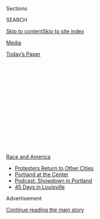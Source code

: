 <div id="app">

<div>

<div>

<div>

<div class="NYTAppHideMasthead css-1q2w90k e1suatyy0">

<div class="section css-ui9rw0 e1suatyy2">

<div class="css-eph4ug er09x8g0">

<div class="css-6n7j50">

</div>

<span class="css-1dv1kvn">Sections</span>

<div class="css-10488qs">

<span class="css-1dv1kvn">SEARCH</span>

</div>

[Skip to content](#site-content)[Skip to site
index](#site-index)

</div>

<div id="masthead-section-label" class="css-1wr3we4 eaxe0e00">

[Media](https://www.nytimes3xbfgragh.onion/section/business/media)

</div>

<div class="css-10698na e1huz5gh0">

</div>

</div>

<div id="masthead-bar-one" class="section hasLinks css-15hmgas e1csuq9d3">

<div class="css-uqyvli e1csuq9d0">

</div>

<div class="css-1uqjmks e1csuq9d1">

</div>

<div class="css-9e9ivx">

[](https://myaccount.nytimes3xbfgragh.onion/auth/login?response_type=cookie&client_id=vi)

</div>

<div class="css-1bvtpon e1csuq9d2">

[Today’s
Paper](https://www.nytimes3xbfgragh.onion/section/todayspaper)

</div>

</div>

</div>

</div>

<div data-aria-hidden="false">

<div id="site-content" data-role="main">

<div>

<div class="css-1aor85t" style="opacity:0.000000001;z-index:-1;visibility:hidden">

<div class="css-1hqnpie">

<div class="css-epjblv">

<span class="css-17xtcya">[Media](/section/business/media)</span><span class="css-x15j1o">|</span><span class="css-fwqvlz">Refinery29
Editor Resigns After Former Employees Describe ‘Toxic
Culture’</span>

</div>

<div class="css-k008qs">

<div class="css-1iwv8en">

<span class="css-18z7m18"></span>

<div>

</div>

</div>

<span class="css-1n6z4y">https://nyti.ms/3dLNNK7</span>

<div class="css-1705lsu">

<div class="css-4xjgmj">

<div class="css-4skfbu" data-role="toolbar" data-aria-label="Social Media Share buttons, Save button, and Comments Panel with current comment count" data-testid="share-tools">

  - 
  - 
  - 
  - 
    
    <div class="css-6n7j50">
    
    </div>

  - 

</div>

</div>

</div>

</div>

</div>

</div>

<div id="NYT_TOP_BANNER_REGION" class="css-13pd83m">

<div>

<div id="styln-prism-menu-1590763508878" class="section interactive-content interactive-size-medium css-1edisqu">

<div class="css-17ih8de interactive-body">

<div id="scroll-container" class="css-1gj85ro">

[<span class="styln-title-wrap"><span class="css-1pje3qr">Race
and</span><span class="css-1pje3qr">
America</span></span>](https://www.nytimes3xbfgragh.onion/news-event/george-floyd-protests-minneapolis-new-york-los-angeles?action=click&pgtype=Article&state=default&region=TOP_BANNER&context=storylines_menu)

  - [Protesters Return to Other
    Cities](https://www.nytimes3xbfgragh.onion/2020/07/26/us/protests-portland-seattle-trump.html?action=click&pgtype=Article&state=default&region=TOP_BANNER&context=storylines_menu)
  - [Portland at the
    Center](https://www.nytimes3xbfgragh.onion/2020/07/24/us/portland-oregon-protests-white-race.html?action=click&pgtype=Article&state=default&region=TOP_BANNER&context=storylines_menu)
  - [Podcast: Showdown in
    Portland](https://www.nytimes3xbfgragh.onion/2020/07/23/podcasts/the-daily/portland-protests.html?action=click&pgtype=Article&state=default&region=TOP_BANNER&context=storylines_menu)
  - [45 Days in
    Louisville](https://www.nytimes3xbfgragh.onion/interactive/2020/07/16/us/black-lives-matter-protests-louisville-breonna-taylor.html?action=click&pgtype=Article&state=default&region=TOP_BANNER&context=storylines_menu)

</div>

</div>

</div>

</div>

</div>

<div id="top-wrapper" class="css-1sy8kpn">

<div id="top-slug" class="css-l9onyx">

Advertisement

</div>

[Continue reading the main
story](#after-top)

<div class="ad top-wrapper" style="text-align:center;height:100%;display:block;min-height:250px">

<div id="top" class="place-ad" data-position="top" data-size-key="top">

</div>

</div>

<div id="after-top">

</div>

</div>

<div>

<div id="sponsor-wrapper" class="css-1hyfx7x">

<div id="sponsor-slug" class="css-19vbshk">

Supported by

</div>

[Continue reading the main
story](#after-sponsor)

<div id="sponsor" class="ad sponsor-wrapper" style="text-align:center;height:100%;display:block">

</div>

<div id="after-sponsor">

</div>

</div>

<div class="css-186x18t">

</div>

<div class="css-1vkm6nb ehdk2mb0">

# Refinery29 Editor Resigns After Former Employees Describe ‘Toxic Culture’

</div>

The editor, Christene Barberich, said she had decided to leave after
reading accounts by black women and other women of color who said they
had faced discrimination at the company.

<div class="css-79elbk" data-testid="photoviewer-wrapper">

<div class="css-z3e15g" data-testid="photoviewer-wrapper-hidden">

</div>

<div class="css-1a48zt4 ehw59r15" data-testid="photoviewer-children">

![<span class="css-16f3y1r e13ogyst0" data-aria-hidden="true">Christene
Barberich, a co-founder of Refinery29, at a New York Fashion Week event
in
February.</span><span class="css-cnj6d5 e1z0qqy90" itemprop="copyrightHolder"><span class="css-1ly73wi e1tej78p0">Credit...</span><span><span>Aurora
Rose/Patrick
McMullan</span></span></span>](https://static01.graylady3jvrrxbe.onion/images/2020/06/08/business/08Unrest-Refinery/08Unrest-Refinery-articleLarge.jpg?quality=75&auto=webp&disable=upscale)

</div>

</div>

<div class="css-18e8msd">

<div class="css-vp77d3 epjyd6m0">

<div class="css-1baulvz">

By [<span class="css-1baulvz last-byline" itemprop="name">Katie
Robertson</span>](https://www.nytimes3xbfgragh.onion/by/katie-robertson)

</div>

</div>

  - 
    
    <div class="css-ld3wwf e16638kd2">
    
    June 8,
    2020
    
    </div>

  - 
    
    <div class="css-4xjgmj">
    
    <div class="css-d8bdto" data-role="toolbar" data-aria-label="Social Media Share buttons, Save button, and Comments Panel with current comment count" data-testid="share-tools">
    
      - 
      - 
      - 
      - 
        
        <div class="css-6n7j50">
        
        </div>
    
      - 
    
    </div>
    
    </div>

</div>

</div>

<div class="section meteredContent css-1r7ky0e" name="articleBody" itemprop="articleBody">

<div class="css-1fanzo5 StoryBodyCompanionColumn">

<div class="css-53u6y8">

The women’s lifestyle publication
[Refinery29](https://www.nytimes3xbfgragh.onion/2019/10/02/business/vice-media-refinery29.html)
is the latest media organization to undergo a change in leadership
during the cultural reckoning that has accompanied the widespread
protests against racism and police violence.

Christene Barberich, the top editor and a co-founder of the 15-year-old
site, said on Monday that she would step down after a number of former
Refinery29 employees came forward on social media in recent days to
describe discrimination they experienced while working at the company.

“I’ve read and taken in the raw and personal accounts of Black women and
women of color regarding their experiences inside our company at
Refinery29,” Ms. Barberich wrote in a
[post](https://www.instagram.com/p/CBLToSInUcb/) on Instagram. “And,
what’s clear from these experiences, is that R29 has to change. We have
to do better, and that starts with making room. And, so I will be
stepping aside in my role at R29 to help diversify our leadership in
editorial and ensure this brand and the people it touches can spark a
new defining chapter.”

Ms. Barberich, 51, will step down from her job immediately but will stay
on as an adviser until the fall, according to two people with knowledge
of the matter. Ms. Barberich did not reply to a request for comment.

</div>

</div>

<div class="css-1fanzo5 StoryBodyCompanionColumn">

<div class="css-53u6y8">

The writer Ashley C. Ford was one of the former employees who described
her experience [on
Twitter](https://twitter.com/iSmashFizzle/status/1268334753608065026).
“I worked at Refinery29 for less than nine months due to a toxic
company culture where white women’s egos ruled the near nonexistent
editorial processes,” she wrote. “One of the founders consistently
confused myself and one our full-time front desk associates & pay
disparity was atrocious.”

A former Refinery29 senior editor, Ashley Alese Edwards, who now works
at Google, [wrote on
Twitter](https://twitter.com/AshleyAlese/status/1269769432513077250?s=20)
that the concerns she raised were routinely ignored and that her job
title did not reflect her experience or duties at the company.

“I’m happy to see this,” Ms. Edwards said after Ms. Barberich’s
departure. “It’s a step in the right direction. I hope this sparks
conversation and change in other newsrooms as well, because this is not
an issue unique to just Refinery29.”

There has been [a
reckoning](https://www.nytimes3xbfgragh.onion/2020/06/07/business/media/new-york-times-washington-post-protests.html)
at media organizations as hundreds of thousands of demonstrators in the
United States and abroad have joined the protests prompted by the
killing of George Floyd, a black man who died last month in Minneapolis
after a white police officer handcuffed him and pinned him to the ground
with his knee.

The editorial page editor of The New York Times, James Bennet, [resigned
on
Sunday](https://www.nytimes3xbfgragh.onion/2020/06/07/business/media/james-bennet-resigns-nytimes-op-ed.html)
after Times staff members and readers objected to the publication of an
essay by a United States senator calling for the military to quell
protests in American cities.

</div>

</div>

<div class="css-1fanzo5 StoryBodyCompanionColumn">

<div class="css-53u6y8">

The top editor of The Philadelphia Inquirer, Stan Wischnowski, [resigned
on
Saturday](https://www.nytimes3xbfgragh.onion/2020/06/06/business/media/editor-philadephia-inquirer-resigns.html)
after dozens of staff members walked out in response to an Inquirer
article with the headline “Buildings Matter, Too,” a reference to the
slogan “Black Lives Matter,” a rallying cry for civil rights activists.

Vice Media acquired Refinery29 and its ancillary businesses in October
in a deal valued at about $400 million. Vice Media’s chief executive,
Nancy Dubuc, said in an email Monday to the staffs of Vice and
Refinery29 that the company would overhaul its hiring and retention
practices to “ensure equal opportunity and an inclusive culture.”

Ms. Dubuc added that Ms. Barberich’s move was “an acceleration of a
conversation Christene and I have been having since Vice’s acquisition
of R29 and she asked that we make the change immediately over the past
few days.”

The Refinery29 Union, part of the Writers Guild of America, East, said
in a statement that it supported the departure of Ms. Barberich. “Our
list of demands is long,” it added, “and we’re working with management
to also address the systemic issues that hinder and hurt our past and
present employees.”

</div>

</div>

</div>

<div>

</div>

<div>

</div>

<div>

</div>

<div>

<div id="bottom-wrapper" class="css-1ede5it">

<div id="bottom-slug" class="css-l9onyx">

Advertisement

</div>

[Continue reading the main
story](#after-bottom)

<div id="bottom" class="ad bottom-wrapper" style="text-align:center;height:100%;display:block;min-height:90px">

</div>

<div id="after-bottom">

</div>

</div>

</div>

</div>

</div>

## Site Index

<div>

</div>

## Site Information Navigation

  - [© <span>2020</span> <span>The New York Times
    Company</span>](https://help.nytimes3xbfgragh.onion/hc/en-us/articles/115014792127-Copyright-notice)

<!-- end list -->

  - [NYTCo](https://www.nytco.com/)
  - [Contact
    Us](https://help.nytimes3xbfgragh.onion/hc/en-us/articles/115015385887-Contact-Us)
  - [Work with us](https://www.nytco.com/careers/)
  - [Advertise](https://nytmediakit.com/)
  - [T Brand Studio](http://www.tbrandstudio.com/)
  - [Your Ad
    Choices](https://www.nytimes3xbfgragh.onion/privacy/cookie-policy#how-do-i-manage-trackers)
  - [Privacy](https://www.nytimes3xbfgragh.onion/privacy)
  - [Terms of
    Service](https://help.nytimes3xbfgragh.onion/hc/en-us/articles/115014893428-Terms-of-service)
  - [Terms of
    Sale](https://help.nytimes3xbfgragh.onion/hc/en-us/articles/115014893968-Terms-of-sale)
  - [Site
    Map](https://spiderbites.nytimes3xbfgragh.onion)
  - [Help](https://help.nytimes3xbfgragh.onion/hc/en-us)
  - [Subscriptions](https://www.nytimes3xbfgragh.onion/subscription?campaignId=37WXW)

</div>

</div>

</div>

</div>
